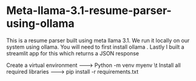 # Meta-llama-3.1-resume-parser-using-ollama
This is a resume parser built using meta llama 3.1. We run it locally on our system using ollama.
You will need to first install ollama . Lastly I built a streamlit app for this which returns a JSON response 

Create a virtual environment ---> Python -m venv myenv
\t Install all required libraries ---> pip install -r requirements.txt
